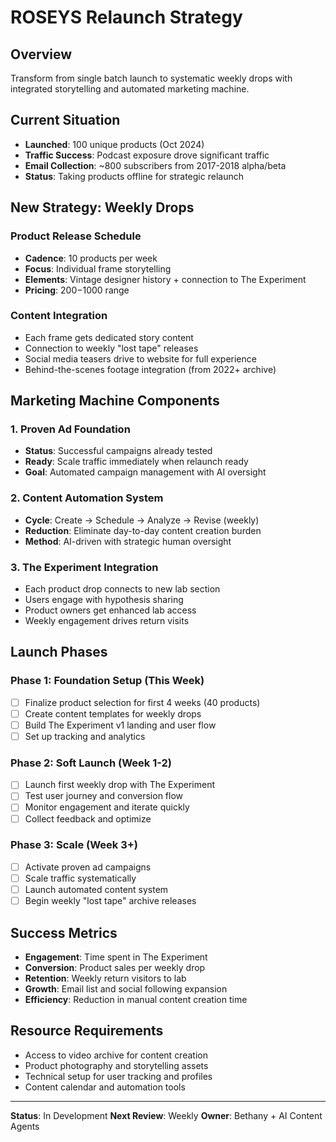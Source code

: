 # ROSEYS Relaunch Strategy

## Overview
Transform from single batch launch to systematic weekly drops with integrated storytelling and automated marketing machine.

## Current Situation
- **Launched**: 100 unique products (Oct 2024)
- **Traffic Success**: Podcast exposure drove significant traffic
- **Email Collection**: ~800 subscribers from 2017-2018 alpha/beta
- **Status**: Taking products offline for strategic relaunch

## New Strategy: Weekly Drops

### Product Release Schedule
- **Cadence**: 10 products per week
- **Focus**: Individual frame storytelling
- **Elements**: Vintage designer history + connection to The Experiment
- **Pricing**: $200-$1000 range

### Content Integration
- Each frame gets dedicated story content
- Connection to weekly "lost tape" releases
- Social media teasers drive to website for full experience
- Behind-the-scenes footage integration (from 2022+ archive)

## Marketing Machine Components

### 1. Proven Ad Foundation
- **Status**: Successful campaigns already tested
- **Ready**: Scale traffic immediately when relaunch ready
- **Goal**: Automated campaign management with AI oversight

### 2. Content Automation System
- **Cycle**: Create → Schedule → Analyze → Revise (weekly)
- **Reduction**: Eliminate day-to-day content creation burden
- **Method**: AI-driven with strategic human oversight

### 3. The Experiment Integration
- Each product drop connects to new lab section
- Users engage with hypothesis sharing
- Product owners get enhanced lab access
- Weekly engagement drives return visits

## Launch Phases

### Phase 1: Foundation Setup (This Week)
- [ ] Finalize product selection for first 4 weeks (40 products)
- [ ] Create content templates for weekly drops
- [ ] Build The Experiment v1 landing and user flow
- [ ] Set up tracking and analytics

### Phase 2: Soft Launch (Week 1-2)
- [ ] Launch first weekly drop with The Experiment
- [ ] Test user journey and conversion flow
- [ ] Monitor engagement and iterate quickly
- [ ] Collect feedback and optimize

### Phase 3: Scale (Week 3+)
- [ ] Activate proven ad campaigns
- [ ] Scale traffic systematically
- [ ] Launch automated content system
- [ ] Begin weekly "lost tape" archive releases

## Success Metrics
- **Engagement**: Time spent in The Experiment
- **Conversion**: Product sales per weekly drop  
- **Retention**: Weekly return visitors to lab
- **Growth**: Email list and social following expansion
- **Efficiency**: Reduction in manual content creation time

## Resource Requirements
- Access to video archive for content creation
- Product photography and storytelling assets
- Technical setup for user tracking and profiles
- Content calendar and automation tools

---
**Status**: In Development
**Next Review**: Weekly
**Owner**: Bethany + AI Content Agents